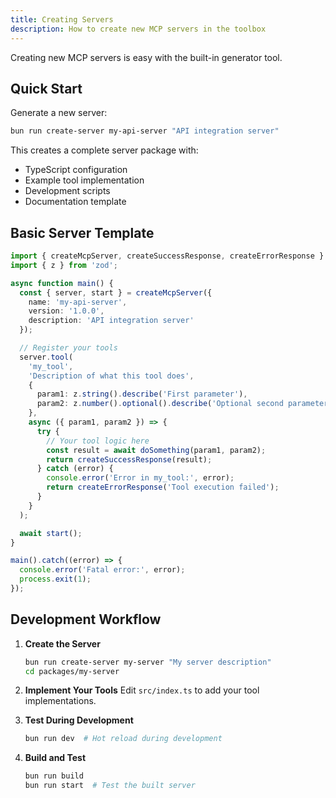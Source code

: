 ```yaml
---
title: Creating Servers
description: How to create new MCP servers in the toolbox
---
```


Creating new MCP servers is easy with the built-in generator tool.

## Quick Start

Generate a new server:

```bash
bun run create-server my-api-server "API integration server"
```

This creates a complete server package with:
- TypeScript configuration
- Example tool implementation
- Development scripts
- Documentation template

## Basic Server Template

```typescript
import { createMcpServer, createSuccessResponse, createErrorResponse } from '@mcp-toolbox/shared';
import { z } from 'zod';

async function main() {
  const { server, start } = createMcpServer({
    name: 'my-api-server',
    version: '1.0.0',
    description: 'API integration server'
  });

  // Register your tools
  server.tool(
    'my_tool',
    'Description of what this tool does',
    {
      param1: z.string().describe('First parameter'),
      param2: z.number().optional().describe('Optional second parameter')
    },
    async ({ param1, param2 }) => {
      try {
        // Your tool logic here
        const result = await doSomething(param1, param2);
        return createSuccessResponse(result);
      } catch (error) {
        console.error('Error in my_tool:', error);
        return createErrorResponse('Tool execution failed');
      }
    }
  );

  await start();
}

main().catch((error) => {
  console.error('Fatal error:', error);
  process.exit(1);
});
```

## Development Workflow

1. **Create the Server**
   ```bash
   bun run create-server my-server "My server description"
   cd packages/my-server
   ```

2. **Implement Your Tools**
   Edit `src/index.ts` to add your tool implementations.

3. **Test During Development**
   ```bash
   bun run dev  # Hot reload during development
   ```

4. **Build and Test**
   ```bash
   bun run build
   bun run start  # Test the built server
   ```